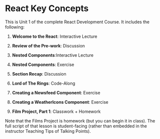 # React Key Concepts

This is Unit 1 of the complete React Development Course. It includes the following:

1) **Welcome to the React**: Interactive Lecture

2) **Review of the Pre-work**: Discussion 

3) **Nested Components**:Interactive Lecture 

4) **Nested Components**: Exercise

5) **Section Recap**: Discussion

6) **Lord of The Rings**: Code-Along

7) **Creating a Newsfeed Component**: Exercise

8) **Creating a WeatherIcons Component**: Exercise

9) **Film Project, Part 1**: Classwork + Homework

Note that the Films Project is homework (but you can begin it in class). The full script of that lesson is student-facing (rather than embedded in the instructor Teaching Tips of Talking Points).
